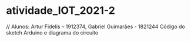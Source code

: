 # atividade_IOT_2021-2
// Alunos: Artur Fidelis – 1912374, Gabriel Guimarães - 1821244
Código do sketch Arduino e diagrama do circuito

